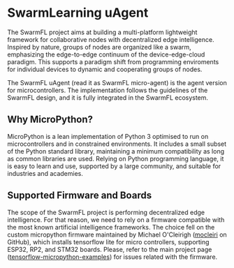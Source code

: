# SwarmLearning uAgent
The SwarmFL project aims at building a multi-platform lightweight framework for collaborative nodes with decentralized edge intelligence. Inspired by nature, groups of nodes are organized like a swarm, emphasizing the edge-to-edge continuum of the device-edge-cloud paradigm. This supports a paradigm shift from programming enviroments for individual devices to dynamic and cooperating groups of nodes.

The SwarmFL uAgent (read it as SwarmFL micro-agent) is the agent version for microcontrollers. The implementation follows the guidelines of the SwarmFL design, and it is fully integrated in the SwarmFL ecosystem. 

## Why MicroPython?
MicroPython is a lean implementation of Python 3 optimised to run on microcontrollers and in constrained environments. It includes a small subset of the Python standard library, maintaining a minimum compatibility as long as common libraries are used. Relying on Python programming language, it is easy to learn and use, supported by a large community, and suitable for industries and academies.

## Supported Firmware and Boards
The scope of the SwarmFL project is performing decentralized edge intelligence. For that reason, we need to rely on a firmware compatible with the most known artificial intelligence frameworks. The choice fell on the custom micropython firmware maintained by Michael O'Cleirigh ([mocleiri](https://github.com/mocleiri) on GitHub), which installs tensorflow lite for micro controllers, supporting ESP32, RP2, and STM32 boards. Please, refer to the main project page ([tensorflow-micropython-examples](https://github.com/mocleiri/tensorflow-micropython-examples)) for issues related with the firmware.

